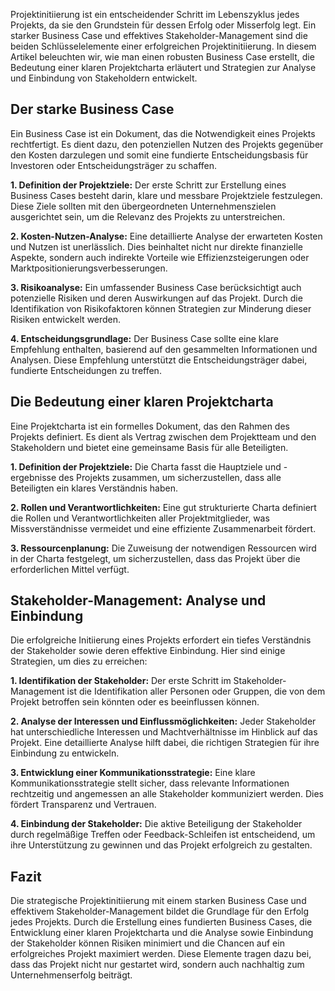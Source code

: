 Projektinitiierung ist ein entscheidender Schritt im Lebenszyklus jedes Projekts, da sie den Grundstein für dessen Erfolg oder Misserfolg legt. Ein starker Business Case und effektives Stakeholder-Management sind die beiden Schlüsselelemente einer erfolgreichen Projektinitiierung. In diesem Artikel beleuchten wir, wie man einen robusten Business Case erstellt, die Bedeutung einer klaren Projektcharta erläutert und Strategien zur Analyse und Einbindung von Stakeholdern entwickelt.

## Der starke Business Case

Ein Business Case ist ein Dokument, das die Notwendigkeit eines Projekts rechtfertigt. Es dient dazu, den potenziellen Nutzen des Projekts gegenüber den Kosten darzulegen und somit eine fundierte Entscheidungsbasis für Investoren oder Entscheidungsträger zu schaffen.

**1. Definition der Projektziele:** Der erste Schritt zur Erstellung eines Business Cases besteht darin, klare und messbare Projektziele festzulegen. Diese Ziele sollten mit den übergeordneten Unternehmenszielen ausgerichtet sein, um die Relevanz des Projekts zu unterstreichen.

**2. Kosten-Nutzen-Analyse:** Eine detaillierte Analyse der erwarteten Kosten und Nutzen ist unerlässlich. Dies beinhaltet nicht nur direkte finanzielle Aspekte, sondern auch indirekte Vorteile wie Effizienzsteigerungen oder Marktpositionierungsverbesserungen.

**3. Risikoanalyse:** Ein umfassender Business Case berücksichtigt auch potenzielle Risiken und deren Auswirkungen auf das Projekt. Durch die Identifikation von Risikofaktoren können Strategien zur Minderung dieser Risiken entwickelt werden.

**4. Entscheidungsgrundlage:** Der Business Case sollte eine klare Empfehlung enthalten, basierend auf den gesammelten Informationen und Analysen. Diese Empfehlung unterstützt die Entscheidungsträger dabei, fundierte Entscheidungen zu treffen.

## Die Bedeutung einer klaren Projektcharta

Eine Projektcharta ist ein formelles Dokument, das den Rahmen des Projekts definiert. Es dient als Vertrag zwischen dem Projektteam und den Stakeholdern und bietet eine gemeinsame Basis für alle Beteiligten.

**1. Definition der Projektziele:** Die Charta fasst die Hauptziele und -ergebnisse des Projekts zusammen, um sicherzustellen, dass alle Beteiligten ein klares Verständnis haben.

**2. Rollen und Verantwortlichkeiten:** Eine gut strukturierte Charta definiert die Rollen und Verantwortlichkeiten aller Projektmitglieder, was Missverständnisse vermeidet und eine effiziente Zusammenarbeit fördert.

**3. Ressourcenplanung:** Die Zuweisung der notwendigen Ressourcen wird in der Charta festgelegt, um sicherzustellen, dass das Projekt über die erforderlichen Mittel verfügt.

## Stakeholder-Management: Analyse und Einbindung

Die erfolgreiche Initiierung eines Projekts erfordert ein tiefes Verständnis der Stakeholder sowie deren effektive Einbindung. Hier sind einige Strategien, um dies zu erreichen:

**1. Identifikation der Stakeholder:** Der erste Schritt im Stakeholder-Management ist die Identifikation aller Personen oder Gruppen, die von dem Projekt betroffen sein könnten oder es beeinflussen können.

**2. Analyse der Interessen und Einflussmöglichkeiten:** Jeder Stakeholder hat unterschiedliche Interessen und Machtverhältnisse im Hinblick auf das Projekt. Eine detaillierte Analyse hilft dabei, die richtigen Strategien für ihre Einbindung zu entwickeln.

**3. Entwicklung einer Kommunikationsstrategie:** Eine klare Kommunikationsstrategie stellt sicher, dass relevante Informationen rechtzeitig und angemessen an alle Stakeholder kommuniziert werden. Dies fördert Transparenz und Vertrauen.

**4. Einbindung der Stakeholder:** Die aktive Beteiligung der Stakeholder durch regelmäßige Treffen oder Feedback-Schleifen ist entscheidend, um ihre Unterstützung zu gewinnen und das Projekt erfolgreich zu gestalten.

## Fazit

Die strategische Projektinitiierung mit einem starken Business Case und effektivem Stakeholder-Management bildet die Grundlage für den Erfolg jedes Projekts. Durch die Erstellung eines fundierten Business Cases, die Entwicklung einer klaren Projektcharta und die Analyse sowie Einbindung der Stakeholder können Risiken minimiert und die Chancen auf ein erfolgreiches Projekt maximiert werden. Diese Elemente tragen dazu bei, dass das Projekt nicht nur gestartet wird, sondern auch nachhaltig zum Unternehmenserfolg beiträgt.